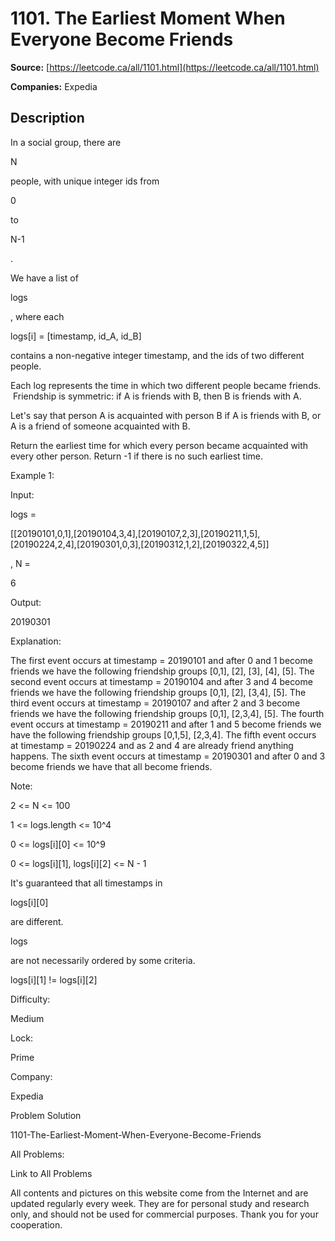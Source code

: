 # 1101. The Earliest Moment When Everyone Become Friends

**Source:** [https://leetcode.ca/all/1101.html](https://leetcode.ca/all/1101.html)

**Companies:** Expedia

## Description

In a social group, there are

N

people, with unique integer ids from

0

to

N-1

.

We have a list of

logs

, where each

logs[i] = [timestamp, id_A,
        id_B]

contains a non-negative integer timestamp, and the ids of two different
        people.

Each log represents the time in which two different people became friends.  Friendship
        is symmetric: if A is friends with B, then B is friends with A.

Let's say that person A is acquainted with person B if A is friends with B, or A is a
        friend of someone acquainted with B.

Return the earliest time for which every person became acquainted with every other person.
        Return -1 if there is no such earliest time.

Example 1:

Input:

logs =

[[20190101,0,1],[20190104,3,4],[20190107,2,3],[20190211,1,5],[20190224,2,4],[20190301,0,3],[20190312,1,2],[20190322,4,5]]

, N =

6

Output:

20190301

Explanation:

The first event occurs at timestamp = 20190101 and after 0 and 1 become friends we have the following friendship groups [0,1], [2], [3], [4], [5].
The second event occurs at timestamp = 20190104 and after 3 and 4 become friends we have the following friendship groups [0,1], [2], [3,4], [5].
The third event occurs at timestamp = 20190107 and after 2 and 3 become friends we have the following friendship groups [0,1], [2,3,4], [5].
The fourth event occurs at timestamp = 20190211 and after 1 and 5 become friends we have the following friendship groups [0,1,5], [2,3,4].
The fifth event occurs at timestamp = 20190224 and as 2 and 4 are already friend anything happens.
The sixth event occurs at timestamp = 20190301 and after 0 and 3 become friends we have that all become friends.

Note:

2 <= N <= 100

1 <= logs.length <= 10^4

0 <= logs[i][0] <= 10^9

0 <= logs[i][1], logs[i][2] <= N - 1

It's guaranteed that all timestamps in

logs[i][0]

are different.

logs

are not necessarily ordered by some criteria.

logs[i][1] != logs[i][2]

Difficulty:

Medium

Lock:

Prime

Company:

Expedia

Problem Solution

1101-The-Earliest-Moment-When-Everyone-Become-Friends

All Problems:

Link to All Problems

All contents and pictures on this website come from the Internet and are updated regularly every week. They are for personal study and research only, and should not be used for commercial purposes. Thank you for your cooperation.

